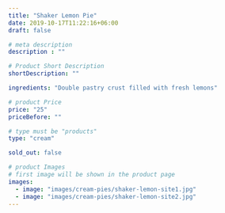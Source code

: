 ```yaml
---
title: "Shaker Lemon Pie"
date: 2019-10-17T11:22:16+06:00
draft: false

# meta description
description : ""

# Product Short Description
shortDescription: ""

ingredients: "Double pastry crust filled with fresh lemons"

# product Price
price: "25"
priceBefore: ""

# type must be "products"
type: "cream"

sold_out: false

# product Images
# first image will be shown in the product page
images:
  - image: "images/cream-pies/shaker-lemon-site1.jpg"
  - image: "images/cream-pies/shaker-lemon-site2.jpg"
---
```

